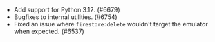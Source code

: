 - Add support for Python 3.12. (#6679)
- Bugfixes to internal utilities. (#6754)
- Fixed an issue where `firestore:delete` wouldn't target the emulator when expected. (#6537)

